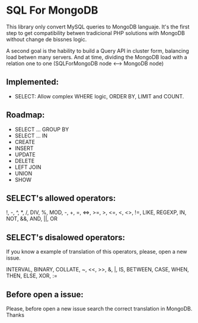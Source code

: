 # SQL For MongoDB

This library only convert MySQL queries to MongoDB languaje. It's the first step to get compatibility betwen tradicional PHP solutions with MongoDB without change de bissnes logic.

A second goal is the hability to build a Query API in cluster form, balancing load betwen many servers. And at time, dividing the MongoDB load with a relation one to one (SQLForMongoDB node <--> MongoDB node)

## Implemented:

* SELECT: Allow complex WHERE logic, ORDER BY, LIMIT and COUNT.

## Roadmap:

* SELECT ... GROUP BY
* SELECT ... IN <subquery>
* CREATE
* INSERT
* UPDATE
* DELETE
* LEFT JOIN
* UNION
* SHOW

## SELECT's allowed operators:
!, -, ^, *, /, DIV, %, MOD, -, +, =, <=>, >=, >, <=, <, <>, !=, LIKE, REGEXP, IN, NOT, &&, AND, ||, OR

## SELECT's disalowed operators:

If you know a example of translation of this operators, please, open a new issue.

INTERVAL, BINARY, COLLATE, ~, <<, >>, &, |, IS, BETWEEN, CASE, WHEN, THEN, ELSE, XOR, :=

## Before open a issue:

Please, before open a new issue search the correct translation in MongoDB. Thanks